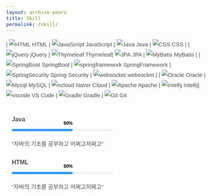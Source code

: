 ```yaml
---
layout: archive-years
title: Skill
permalink: /skill/
---
```


<style>
body {
    font-family: "Quicksand", Arial, sans-serif;
    font-weight: 400;
    font-size: 15px;
    line-height: 1.8;
    color: rgba(0, 0, 0, 0.7);
}
.col-md-6 {
    width: 50%;
    float: left;
    position: relative;
    min-height: 1px;
    padding-left: 15px;
    padding-right: 15px;
}
.progress {
    height: 6px;
    box-shadow: none;
    background: #f2f3f7;
    overflow: visible;
    margin-bottom: 20px;
}
.progress-bar span {
    position: absolute;
    top: -22px;
    right: 0;
}
.progress-wrap h3 {
    font-size: 16px;
    font-family: "Quicksand", Arial, sans-serif;
    margin-bottom: 10px;
}
.progress-bar.color-1 {
    background: #2c98f0;
}
.progress-bar {
    box-shadow: none;
    font-size: 12px;
    line-height: 1.2;
    color: #000;
    font-weight: 600;
    text-align: right;
    position: relative;
    overflow: visible;
    border-radius: 8px;
    float: left;
    height: 100%;
    transition: width 0.6s ease;
}
</style>

| ![HTML](html.png) HTML | ![JavaScript](javascript.png)  JavaScript | ![Java](java.png) Java | ![CSS](CSS.jpeg)  CSS | 
| ![jQuery](jQuery.png) jQuery | ![Thymeleaf](Thymeleaf.png)  Thymeleaf| ![JPA](JPA.png)  JPA | ![MyBatis](MyBatis.png)  MyBatis |
| ![SpringBoot](springboot.jpeg)  SpringBoot | ![springframework](springframework.png)  SpringFramework | ![SpringSecurity](SpringSecurity.png)  Spring Security | ![websocket](sockjs.png) websocket |
| ![Oracle](Oracle.png)  Oracle | ![Mysql](Mysql.png)  MySQL | ![ncloud](ncloud.jpeg)  Naver Cloud | ![Apache](apache.png) Apache 
| ![intellij](intellij.jpeg)  Intellij| ![vscode](vscode.png)  VS Code | ![Gradle](Gradle.png)  Gradle | ![Git](Git.png)  Git  

<body>
<div class="col-md-6 animate-box fadeInLeft animated" data-animate-effect="fadeInLeft">
<div class="progress-wrap">
    <h3>
        <strong>Java</strong>
    </h3>
<div class="progress">
    <div class="progress-bar color-1" role="progressbar" aria-valuenow="60" aria-valuemin="0" aria-valuemax="100" style="width:60%">
        <span>60%</span>
    </div>
</div>
"자바의 기초를 공부하고 어쩌고저쩌고"
</div>
</div>
<div class="col-md-6 animate-box fadeInRight animated" data-animate-effect="fadeInRight">
<div class="progress-wrap">
    <h3>
        <strong>HTML</strong>
    </h3>
<div class="progress">
    <div class="progress-bar color-1" role="progressbar" aria-valuenow="60" aria-valuemin="0" aria-valuemax="100" style="width:60%">
        <span>60%</span>
    </div>
</div>
"자바의 기초를 공부하고 어쩌고저쩌고"
</div>
</div>







